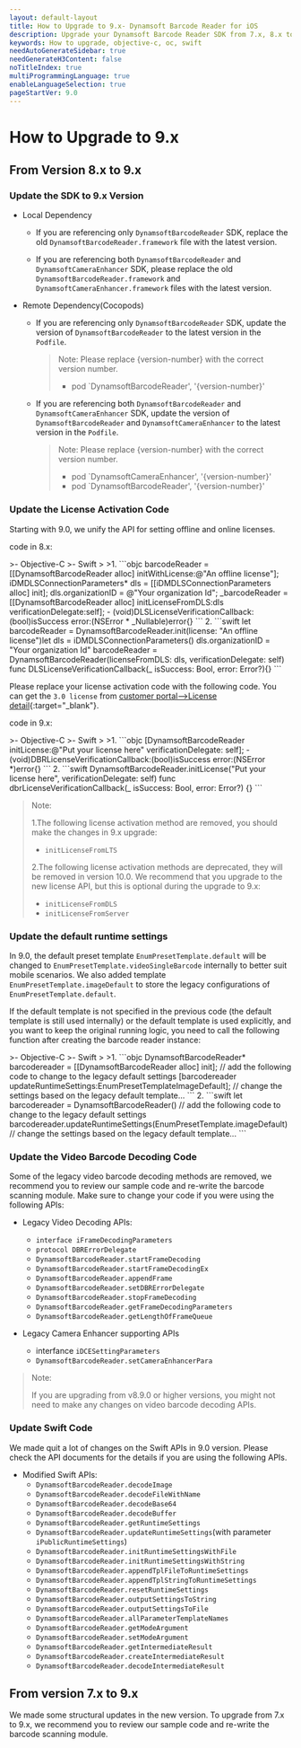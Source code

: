 ```yaml
---
layout: default-layout
title: How to Upgrade to 9.x- Dynamsoft Barcode Reader for iOS
description: Upgrade your Dynamsoft Barcode Reader SDK from 7.x, 8.x to 9.x along with its license activation code, decoding code, and default settings for iOS.
keywords: How to upgrade, objective-c, oc, swift
needAutoGenerateSidebar: true
needGenerateH3Content: false
noTitleIndex: true
multiProgrammingLanguage: true
enableLanguageSelection: true
pageStartVer: 9.0
---
```


# How to Upgrade to 9.x

## From Version 8.x to 9.x

### Update the SDK to 9.x Version

- Local Dependency
  - If you are referencing only `DynamsoftBarcodeReader` SDK, replace the old `DynamsoftBarcodeReader.framework` file with the latest version.

  - If you are referencing both `DynamsoftBarcodeReader` and `DynamsoftCameraEnhancer` SDK, please replace the old `DynamsoftBarcodeReader.framework` and `DynamsoftCameraEnhancer.framework` files with the latest version.

- Remote Dependency(Cocopods)
  - If you are referencing only `DynamsoftBarcodeReader` SDK, update the version of `DynamsoftBarcodeReader` to the latest version in the `Podfile`.
    >Note: Please replace {version-number} with the correct version number.
    >- pod `DynamsoftBarcodeReader', '{version-number}'

  - If you are referencing both `DynamsoftBarcodeReader` and `DynamsoftCameraEnhancer` SDK, update the version of `DynamsoftBarcodeReader` and `DynamsoftCameraEnhancer` to the latest version in the `Podfile`.
    >Note: Please replace {version-number} with the correct version number.
    >- pod `DynamsoftCameraEnhancer', '{version-number}'
    >- pod `DynamsoftBarcodeReader', '{version-number}'

### Update the License Activation Code

Starting with 9.0, we unify the API for setting offline and online licenses.

code in 8.x:

<div class="sample-code-prefix"></div>
>- Objective-C
>- Swift
>
>1. 
```objc
barcodeReader = [[DynamsoftBarcodeReader alloc] initWithLicense:@"An offline license"];
iDMDLSConnectionParameters* dls = [[iDMDLSConnectionParameters alloc] init];
dls.organizationID = @"Your organization Id";
_barcodeReader = [[DynamsoftBarcodeReader alloc] initLicenseFromDLS:dls verificationDelegate:self];
- (void)DLSLicenseVerificationCallback:(bool)isSuccess error:(NSError * _Nullable)error{}
```
2. 
```swift
let barcodeReader = DynamsoftBarcodeReader.init(license: "An offline license")let dls = iDMDLSConnectionParameters()
dls.organizationID = "Your organization Id"
barcodeReader = DynamsoftBarcodeReader(licenseFromDLS: dls, verificationDelegate: self)
func DLSLicenseVerificationCallback(_ isSuccess: Bool, error: Error?){}
```

Please replace your license activation code with the following code. You can get the `3.0 license` from [customer portal-->License detail](https://www.dynamsoft.com/customer/index){:target="_blank"}.

code in 9.x:

<div class="sample-code-prefix"></div>
>- Objective-C
>- Swift
>
>1. 
```objc
[DynamsoftBarcodeReader initLicense:@"Put your license here" verificationDelegate: self];
- (void)DBRLicenseVerificationCallback:(bool)isSuccess error:(NSError *)error{}
```
2. 
```swift
DynamsoftBarcodeReader.initLicense("Put your license here", verificationDelegate: self)
func dbrLicenseVerificationCallback(_ isSuccess: Bool, error: Error?) {}
```

> Note:  
>  
> 1.The following license activation method are removed, you should make the changes in 9.x upgrade:
> - `initLicenseFromLTS`
>
> 2.The following license activation methods are deprecated, they will be removed in version 10.0. We recommend that you upgrade to the new license API, but this is optional during the upgrade to 9.x:
>  
> - `initLicenseFromDLS`
> - `initLicenseFromServer`

### Update the default runtime settings

In 9.0, the default preset template `EnumPresetTemplate.default` will be changed to `EnumPresetTemplate.videoSingleBarcode` internally to better suit mobile scenarios. We also added template `EnumPresetTemplate.imageDefault` to store the legacy configurations of `EnumPresetTemplate.default`.

If the default template is not specified in the previous code (the default template is still used internally) or the default template is used explicitly, and you want to keep the original running logic, you need to call the following function after creating the barcode reader instance:

<div class="sample-code-prefix"></div>
>- Objective-C
>- Swift
>
>1. 
```objc
DynamsoftBarcodeReader* barcodereader = [[DynamsoftBarcodeReader alloc] init];
// add the following code to change to the legacy default settings
[barcodereader updateRuntimeSettings:EnumPresetTemplateImageDefault];
// change the settings based on the legacy default template...
```
2. 
```swift
let barcodereader = DynamsoftBarcodeReader()
// add the following code to change to the legacy default settings
barcodereader.updateRuntimeSettings(EnumPresetTemplate.imageDefault)
// change the settings based on the legacy default template...
```

### Update the Video Barcode Decoding Code

Some of the legacy video barcode decoding methods are removed, we recommend you to review our sample code and re-write the barcode scanning module. Make sure to change your code if you were using the following APIs:

- Legacy Video Decoding APIs:
  - `interface iFrameDecodingParameters`
  - `protocol DBRErrorDelegate`
  - `DynamsoftBarcodeReader.startFrameDecoding`
  - `DynamsoftBarcodeReader.startFrameDecodingEx`
  - `DynamsoftBarcodeReader.appendFrame`
  - `DynamsoftBarcodeReader.setDBRErrorDelegate`
  - `DynamsoftBarcodeReader.stopFrameDecoding`
  - `DynamsoftBarcodeReader.getFrameDecodingParameters`
  - `DynamsoftBarcodeReader.getLengthOfFrameQueue`

- Legacy Camera Enhancer supporting APIs
  - interfance `iDCESettingParameters`
  - `DynamsoftBarcodeReader.setCameraEnhancerPara`

> Note:  
>
> If you are upgrading from v8.9.0 or higher versions, you might not need to make any changes on video barcode decoding APIs.

### Update Swift Code

We made quit a lot of changes on the Swift APIs in 9.0 version. Please check the API documents for the details if you are using the following APIs.

- Modified Swift APIs:
  - `DynamsoftBarcodeReader.decodeImage`
  - `DynamsoftBarcodeReader.decodeFileWithName`
  - `DynamsoftBarcodeReader.decodeBase64`
  - `DynamsoftBarcodeReader.decodeBuffer`
  - `DynamsoftBarcodeReader.getRuntimeSettings`
  - `DynamsoftBarcodeReader.updateRuntimeSettings`(with parameter `iPublicRuntimeSettings`)
  - `DynamsoftBarcodeReader.initRuntimeSettingsWithFile`
  - `DynamsoftBarcodeReader.initRuntimeSettingsWithString`
  - `DynamsoftBarcodeReader.appendTplFileToRuntimeSettings`
  - `DynamsoftBarcodeReader.appendTplStringToRuntimeSettings`
  - `DynamsoftBarcodeReader.resetRuntimeSettings`
  - `DynamsoftBarcodeReader.outputSettingsToString`
  - `DynamsoftBarcodeReader.outputSettingsToFile`
  - `DynamsoftBarcodeReader.allParameterTemplateNames`
  - `DynamsoftBarcodeReader.getModeArgument`
  - `DynamsoftBarcodeReader.setModeArgument`
  - `DynamsoftBarcodeReader.getIntermediateResult`
  - `DynamsoftBarcodeReader.createIntermediateResult`
  - `DynamsoftBarcodeReader.decodeIntermediateResult`


## From version 7.x to 9.x

We made some structural updates in the new version. To upgrade from 7.x to 9.x, we recommend you to review our sample code and re-write the barcode scanning module.
